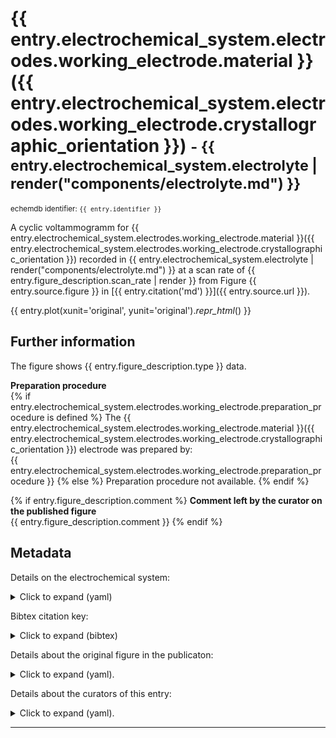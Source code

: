 # {{ entry.electrochemical_system.electrodes.working_electrode.material }}({{ entry.electrochemical_system.electrodes.working_electrode.crystallographic_orientation }}) <small>- {{ entry.electrochemical_system.electrolyte | render("components/electrolyte.md") }}</small>
<small>echemdb identifier: `{{ entry.identifier }}`</small>  

A cyclic voltammogramm for 
{{ entry.electrochemical_system.electrodes.working_electrode.material }}({{ entry.electrochemical_system.electrodes.working_electrode.crystallographic_orientation }}) 
recorded in 
{{ entry.electrochemical_system.electrolyte | render("components/electrolyte.md") }}
at a scan rate of 
{{ entry.figure_description.scan_rate | render }}
from Figure 
{{ entry.source.figure }} 
in 
[{{ entry.citation('md') }}]({{ entry.source.url }}).

<!-- TODO: It would be great if we could toggle between SI and original units. See #104. -->
<!-- TODO: Format plots. See #104. -->
{{ entry.plot(xunit='original', yunit='original')._repr_html_() }}


<!-- TODO: Make download link work, i.e., build .zip package and link to it here. See #104. 
[Download datapackage with ID-XXXXXXXX](#TODO)
-->

## Further information
The figure shows {{ entry.figure_description.type }} data.

**Preparation procedure**  
{% if entry.electrochemical_system.electrodes.working_electrode.preparation_procedure is defined %}
The {{ entry.electrochemical_system.electrodes.working_electrode.material }}({{ entry.electrochemical_system.electrodes.working_electrode.crystallographic_orientation }}) electrode was prepared by:  
{{ entry.electrochemical_system.electrodes.working_electrode.preparation_procedure }}
{% else %}
Preparation procedure not available.
{% endif %}

{% if entry.figure_description.comment %}
**Comment left by the curator on the published figure**  
{{ entry.figure_description.comment }}
{% endif %}

## Metadata
Details on the electrochemical system:
<details>
<summary>Click to expand (yaml)</summary>

```yaml
{{ entry.electrochemical_system.yaml }}
```
</details>

Bibtex citation key:
<details>
<summary>Click to expand (bibtex)</summary>

```bibtex
{{ entry.bibliography.to_string('bibtex') }}
```
</details>

Details about the original figure in the publicaton:
<details>
<summary>Click to expand (yaml).</summary>

```yaml
{{ entry.figure_description.yaml }}
```
</details>

Details about the curators of this entry:
<details>
<summary>Click to expand (yaml).</summary>

```yaml
{{ entry.curation.yaml }}
```
</details>

----

<!-- TODO: Insert links to other data which are plotted in the same figure and/or even add a plot with all data from that figure. See #104 -->
